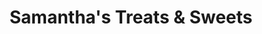 ---
title: "Samantha's Treats & Sweets"
url: /tully/samanthas-treats-und-sweets/
shop: Eisprodukte
---